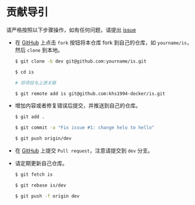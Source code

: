 # 贡献导引

请严格按照以下步骤操作，如有任何问题，请提出 [issue](https://github.com/khs1994-php/is/issues/new)

* 在 [GitHub](https://github.com/khs1994-docker/is/fork) 上点击 `fork` 按钮将本仓库 fork 到自己的仓库，如 `yourname/is`，然后 `clone` 到本地。

  ```bash
  $ git clone -b dev git@github.com:yourname/is.git

  $ cd is

  # 将项目与上游关联

  $ git remote add is git@github.com:khs1994-docker/is.git
  ```

* 增加内容或者修复错误后提交，并推送到自己的仓库。

  ```bash
  $ git add .

  $ git commit -a "Fix issue #1: change helo to hello"

  $ git push origin/dev
  ```

* 在 [GitHub](https://github.com/khs1994-docker/is) 上提交 `Pull request`，注意请提交到 `dev` 分支。

* 请定期更新自己仓库。

  ```bash
  $ git fetch is

  $ git rebase is/dev

  $ git push -f origin dev
  ```
